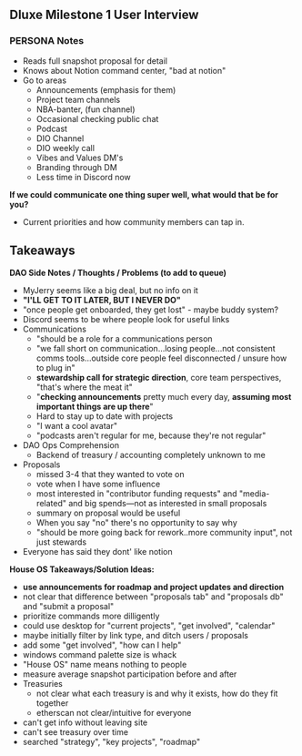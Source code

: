 ## Dluxe Milestone 1 User Interview

### PERSONA Notes

- Reads full snapshot proposal for detail
- Knows about Notion command center, "bad at notion"
- Go to areas
  - Announcements (emphasis for them)
  - Project team channels
  - NBA-banter, (fun channel)
  - Occasional checking public chat
  - Podcast
  - DIO Channel
  - DIO weekly call
  - Vibes and Values DM's
  - Branding through DM
  - Less time in Discord now

**If we could communicate one thing super well, what would that be for you?**

- Current priorities and how community members can tap in.

## Takeaways

**DAO Side Notes / Thoughts / Problems (to add to queue)**

- MyJerry seems like a big deal, but no info on it
- **"I'LL GET TO IT LATER, BUT I NEVER DO"**
- "once people get onboarded, they get lost" - maybe buddy system?
- Discord seems to be where people look for useful links
- Communications
  - "should be a role for a communications person
  - "we fall short on communication...losing people...not consistent comms tools...outside core people feel disconnected / unsure how to plug in"
  - **stewardship call for strategic direction**, core team perspectives, "that's where the meat it"
  - "**checking announcements** pretty much every day, **assuming most important things are up there**"
  - Hard to stay up to date with projects
  - "I want a cool avatar"
  - "podcasts aren't regular for me, because they're not regular"
- DAO Ops Comprehension
  - Backend of treasury / accounting completely unknown to me
- Proposals
  - missed 3-4 that they wanted to vote on
  - vote when I have some influence
  - most interested in "contributor funding requests" and "media-related" and big spends—not as interested in small proposals
  - summary on proposal would be useful
  - When you say "no" there's no opportunity to say why
  - "should be more going back for rework..more community input", not just stewards
- Everyone has said they dont' like notion

**House OS Takeaways/Solution Ideas:**

- **use announcements for roadmap and project updates and direction**
- not clear that difference between "proposals tab" and "proposals db" and "submit a proposal"
- prioritize commands more dilligently
- could use desktop for "current projects", "get involved", "calendar"
- maybe initially filter by link type, and ditch users / proposals
- add some "get involved", "how can I help"
- windows command palette size is whack
- "House OS" name means nothing to people
- measure average snapshot participation before and after
- Treasuries
  - not clear what each treasury is and why it exists, how do they fit together
  - etherscan not clear/intuitive for everyone
- can't get info without leaving site
- can't see treasury over time
- searched "strategy", "key projects", "roadmap"
